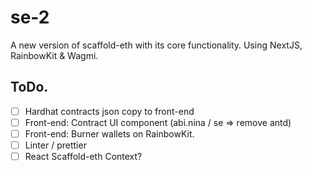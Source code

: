 # se-2

A new version of scaffold-eth with its core functionality. Using NextJS, RainbowKit & Wagmi.

## ToDo.

- [ ] Hardhat contracts json copy to front-end
- [ ] Front-end: Contract UI component (abi.nina / se => remove antd)
- [ ] Front-end: Burner wallets on RainbowKit. 
- [ ] Linter / prettier
- [ ] React Scaffold-eth Context? 
